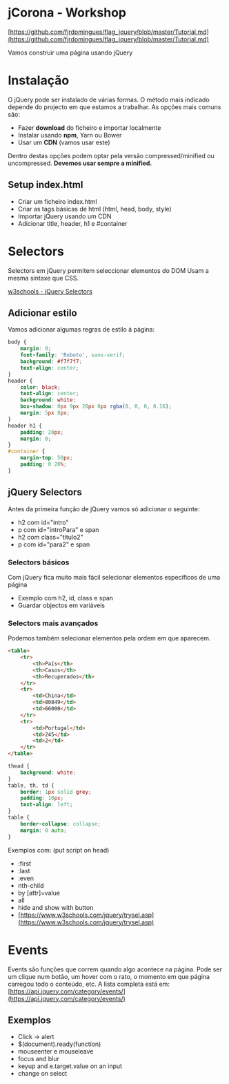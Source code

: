 # jCorona - Workshop

[https://github.com/fjrdomingues/flag_jquery/blob/master/Tutorial.md](https://github.com/fjrdomingues/flag_jquery/blob/master/Tutorial.md)

Vamos construir uma página usando jQuery

# Instalação
O jQuery pode ser instalado de várias formas. O método mais indicado depende do projecto em que estamos a trabalhar. As opções mais comuns são:
 - Fazer **download** do ficheiro e importar localmente
 - Instalar usando **npm**, Yarn ou Bower
 - Usar um **CDN** (vamos usar este)

Dentro destas opções podem optar pela versão compressed/minified ou uncompressed. **Devemos usar sempre a minified.**

## Setup index.html
- Criar um ficheiro index.html
- Criar as tags básicas de html (html, head, body, style)
- Importar jQuery usando um CDN
- Adicionar title, header, h1 e #container

# Selectors

Selectors em jQuery permitem seleccionar elementos do DOM 
Usam a mesma sintaxe que CSS.

[w3schools - jQuery Selectors](https://www.w3schools.com/jquery/jquery_ref_selectors.asp)

## Adicionar estilo

Vamos adicionar algumas regras de estilo à página:

```css
body {
	margin: 0;
	font-family: 'Roboto', sans-serif;
	background: #f7f7f7;
	text-align: center;
}
header {
	color: black;
	text-align: center;
	background: white;
	box-shadow: 0px 9px 20px 0px rgba(0, 0, 0, 0.16);
	margin: 5px 8px;
}
header h1 {
	padding: 20px;
	margin: 0;
}
#container {
	margin-top: 50px;
	padding: 0 20%;
}
```

## jQuery Selectors

Antes da primeira função de jQuery vamos só adicionar o seguinte:

 - h2 com id="intro"
 - p com id="introPara" e span
 - h2 com class="titulo2"
 - p com id="para2" e span

### Selectors básicos

Com jQuery fica muito mais fácil selecionar elementos específicos de uma página

- Exemplo com h2, id, class e span
- Guardar objectos em variáveis

### Selectors mais avançados

Podemos também selecionar elementos pela ordem em que aparecem.

``` html
<table>  
	<tr>  
		<th>País</th>  
		<th>Casos</th>  
		<th>Recuperados</th>  
	</tr> 	 
	<tr>  
		<td>China</td>  
		<td>80849</td>  
		<td>66000</td>  
	</tr>  
	<tr>  
		<td>Portugal</td>  
		<td>245</td>  
		<td>2</td>  
	</tr>  
</table>
```

``` css
thead {
	background: white;
}
table, th, td {
	border: 1px solid grey;
	padding: 10px;
	text-align: left;
}
table {
	border-collapse: collapse;
	margin: 0 auto;
}
```

Exemplos com:
(put script on head)
- :first
- :last
- :even
- nth-child
- by [attr]=value
- all
- hide and show with button
- [https://www.w3schools.com/jquery/trysel.asp](https://www.w3schools.com/jquery/trysel.asp)

# Events

Events são funções que correm quando algo acontece na página. Pode ser um clique num botão, um hover com o rato, o momento em que página carregou todo o conteúdo, etc. A lista completa está em:
[https://api.jquery.com/category/events/](https://api.jquery.com/category/events/)

## Exemplos

- Click -> alert
- $(document).ready(function)
- mouseenter e mouseleave
- focus and blur
- keyup and e.target.value on an input
- change on select